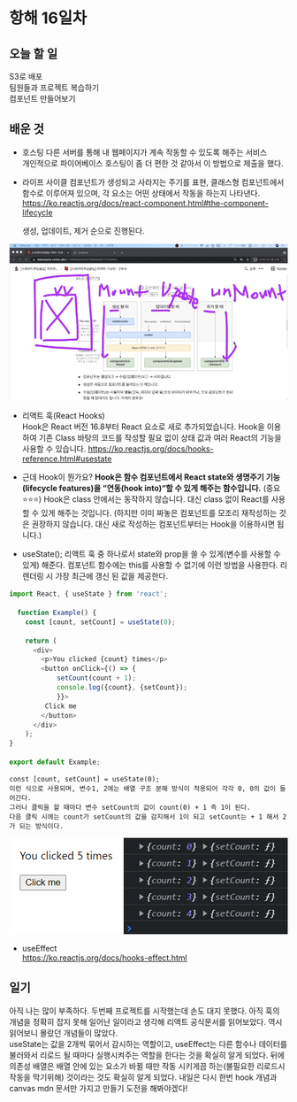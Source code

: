 # 항해 16일차  

## 오늘 할 일
S3로 배포  
팀원들과 프로젝트 복습하기  
컴포넌트 만들어보기

## 배운 것
* 호스팅
    다른 서버를 통해 내 웹페이지가 계속 작동할 수 있도록 해주는 서비스  
    개인적으로 파이어베이스 호스팅이 좀 더 편한 것 같아서 이 방법으로 제출을 했다.

* 라이프 사이클
    컴포넌트가 생성되고 사라지는 주기를 표현, 클래스형 컴포넌트에서 함수로 이루어져 있으며, 각 요소는 어떤 상태에서 작동을 하는지 나타낸다.  
    https://ko.reactjs.org/docs/react-component.html#the-component-lifecycle  

    생성, 업데이트, 제거 순으로 진행된다.
  
![기본주차 끝](/images/react_week2/1.PNG) 

* 리액트 훅(React Hooks)  
    Hook은 React 버전 16.8부터 React 요소로 새로 추가되었습니다. Hook을 이용하여 기존 Class 바탕의 코드를 작성할 필요 없이 상태 값과 여러 React의 기능을 사용할 수 있습니다. 
    https://ko.reactjs.org/docs/hooks-reference.html#usestate

* 근데 Hook이 뭔가요?
    __Hook은 함수 컴포넌트에서 React state와 생명주기 기능(lifecycle features)을 “연동(hook into)“할 수 있게 해주는 함수입니다.__ (중요⭐⭐⭐) Hook은 class 안에서는 동작하지 않습니다. 대신 class 없이 React를 사용할 수 있게 해주는 것입니다. (하지만 이미 짜놓은 컴포넌트를 모조리 재작성하는 것은 권장하지 않습니다. 대신 새로 작성하는 컴포넌트부터는 Hook을 이용하시면 됩니다.)  

* useState();
    리액트 훅 중 하나로서 state와 prop을 쓸 수 있게(변수를 사용할 수 있게) 해준다. 컴포넌트 함수에는 this를 사용할 수 없기에 이런 방법을 사용한다.
    리렌더링 시 가장 최근에 갱신 된 값을 제공한다.  

```javascript
import React, { useState } from 'react';

  function Example() {
    const [count, setCount] = useState(0);

    return (
      <div>
        <p>You clicked {count} times</p>
        <button onClick={() => {
            setCount(count + 1);
            console.log({count}, {setCount});
            }}>
         Click me
        </button>
      </div>
    );
}

export default Example;
```

    const [count, setCount] = useState(0);  
    이런 식으로 사용되며, 변수1, 2에는 배열 구조 분해 방식이 적용되어 각각 0, 0의 값이 들어간다.  
    그러나 클릭을 할 때마다 변수 setCount의 값이 count(0) + 1 즉 1이 된다.
    다음 클릭 시에는 count가 setCount의 값을 감지해서 1이 되고 setCount는 + 1 해서 2가 되는 방식이다.  

![useState](/images/week3/1.png)

* useEffect  
    https://ko.reactjs.org/docs/hooks-effect.html  


## 일기  
아직 나는 많이 부족하다. 두번째 프로젝트를 시작했는데 손도 대지 못했다. 아직 훅의 개념을 정확히 잡지 못해 일어난 일이라고 생각해 리액트 공식문서를 읽어보았다. 역시 읽어보니 몰랐던 개념들이 많았다.  
useState는 값을 2개씩 묶어서 감시하는 역할이고, useEffect는 다른 함수나 데이터를 불러와서 리로드 될 때마다 실행시켜주는 역할을 한다는 것을 확실히 알게 되었다. 뒤에 의존성 배열은 배열 안에 있는 요소가 바뀔 때만 작동 시키게끔 하는(불필요한 리로드시 작동을 막기위해) 것이라는 것도 확실히 알게 되었다. 내일은 다시 한번 hook 개념과 canvas mdn 문서만 가지고 만들기 도전을 해봐야겠다! 